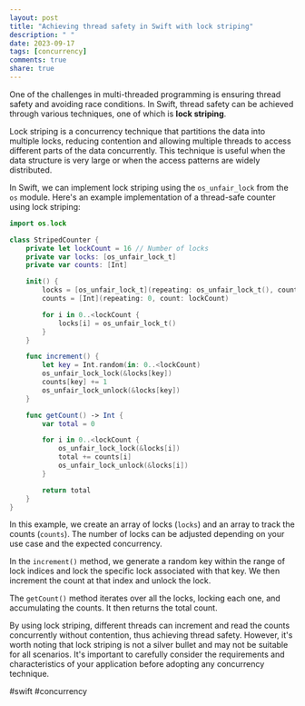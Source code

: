 ```yaml
---
layout: post
title: "Achieving thread safety in Swift with lock striping"
description: " "
date: 2023-09-17
tags: [concurrency]
comments: true
share: true
---
```


One of the challenges in multi-threaded programming is ensuring thread safety and avoiding race conditions. In Swift, thread safety can be achieved through various techniques, one of which is **lock striping**.

Lock striping is a concurrency technique that partitions the data into multiple locks, reducing contention and allowing multiple threads to access different parts of the data concurrently. This technique is useful when the data structure is very large or when the access patterns are widely distributed.

In Swift, we can implement lock striping using the `os_unfair_lock` from the `os` module. Here's an example implementation of a thread-safe counter using lock striping:

```swift
import os.lock

class StripedCounter {
    private let lockCount = 16 // Number of locks
    private var locks: [os_unfair_lock_t]
    private var counts: [Int]

    init() {
        locks = [os_unfair_lock_t](repeating: os_unfair_lock_t(), count: lockCount)
        counts = [Int](repeating: 0, count: lockCount)

        for i in 0..<lockCount {
            locks[i] = os_unfair_lock_t()
        }
    }

    func increment() {
        let key = Int.random(in: 0..<lockCount)
        os_unfair_lock_lock(&locks[key])
        counts[key] += 1
        os_unfair_lock_unlock(&locks[key])
    }

    func getCount() -> Int {
        var total = 0

        for i in 0..<lockCount {
            os_unfair_lock_lock(&locks[i])
            total += counts[i]
            os_unfair_lock_unlock(&locks[i])
        }

        return total
    }
}
```

In this example, we create an array of locks (`locks`) and an array to track the counts (`counts`). The number of locks can be adjusted depending on your use case and the expected concurrency.

In the `increment()` method, we generate a random key within the range of lock indices and lock the specific lock associated with that key. We then increment the count at that index and unlock the lock.

The `getCount()` method iterates over all the locks, locking each one, and accumulating the counts. It then returns the total count.

By using lock striping, different threads can increment and read the counts concurrently without contention, thus achieving thread safety. However, it's worth noting that lock striping is not a silver bullet and may not be suitable for all scenarios. It's important to carefully consider the requirements and characteristics of your application before adopting any concurrency technique.

#swift #concurrency